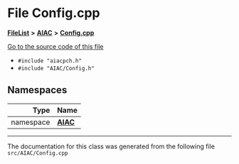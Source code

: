 

# File Config.cpp



[**FileList**](files.md) **>** [**AIAC**](dir_21da83368f7816722f2b707a7b03c84f.md) **>** [**Config.cpp**](Config_8cpp.md)

[Go to the source code of this file](Config_8cpp_source.md)



* `#include "aiacpch.h"`
* `#include "AIAC/Config.h"`













## Namespaces

| Type | Name |
| ---: | :--- |
| namespace | [**AIAC**](namespaceAIAC.md) <br> |





















































------------------------------
The documentation for this class was generated from the following file `src/AIAC/Config.cpp`


